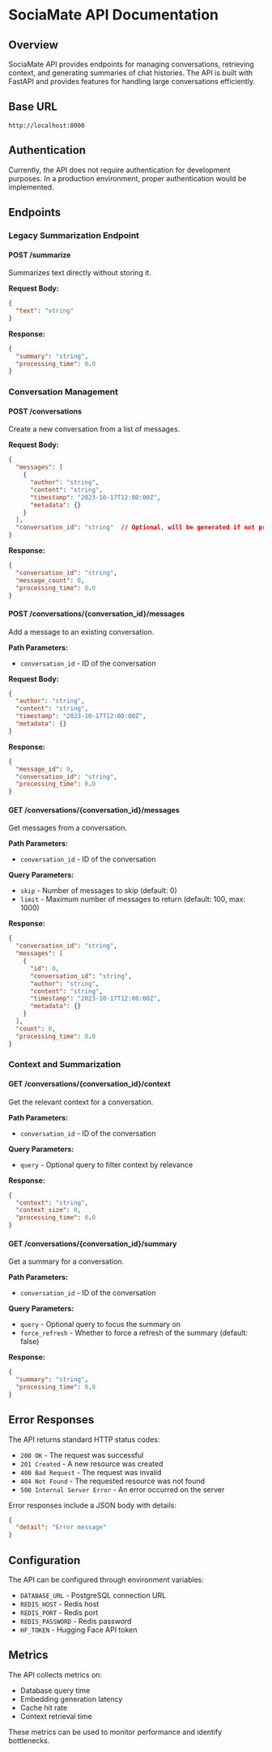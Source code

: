 # SociaMate API Documentation

## Overview

SociaMate API provides endpoints for managing conversations, retrieving context, and generating summaries of chat histories. The API is built with FastAPI and provides features for handling large conversations efficiently.

## Base URL

```
http://localhost:8000
```

## Authentication

Currently, the API does not require authentication for development purposes. In a production environment, proper authentication would be implemented.

## Endpoints

### Legacy Summarization Endpoint

#### POST /summarize

Summarizes text directly without storing it.

**Request Body:**
```json
{
  "text": "string"
}
```

**Response:**
```json
{
  "summary": "string",
  "processing_time": 0.0
}
```

### Conversation Management

#### POST /conversations

Create a new conversation from a list of messages.

**Request Body:**
```json
{
  "messages": [
    {
      "author": "string",
      "content": "string",
      "timestamp": "2023-10-17T12:00:00Z",
      "metadata": {}
    }
  ],
  "conversation_id": "string"  // Optional, will be generated if not provided
}
```

**Response:**
```json
{
  "conversation_id": "string",
  "message_count": 0,
  "processing_time": 0.0
}
```

#### POST /conversations/{conversation_id}/messages

Add a message to an existing conversation.

**Path Parameters:**
- `conversation_id` - ID of the conversation

**Request Body:**
```json
{
  "author": "string",
  "content": "string",
  "timestamp": "2023-10-17T12:00:00Z",
  "metadata": {}
}
```

**Response:**
```json
{
  "message_id": 0,
  "conversation_id": "string",
  "processing_time": 0.0
}
```

#### GET /conversations/{conversation_id}/messages

Get messages from a conversation.

**Path Parameters:**
- `conversation_id` - ID of the conversation

**Query Parameters:**
- `skip` - Number of messages to skip (default: 0)
- `limit` - Maximum number of messages to return (default: 100, max: 1000)

**Response:**
```json
{
  "conversation_id": "string",
  "messages": [
    {
      "id": 0,
      "conversation_id": "string",
      "author": "string",
      "content": "string",
      "timestamp": "2023-10-17T12:00:00Z",
      "metadata": {}
    }
  ],
  "count": 0,
  "processing_time": 0.0
}
```

### Context and Summarization

#### GET /conversations/{conversation_id}/context

Get the relevant context for a conversation.

**Path Parameters:**
- `conversation_id` - ID of the conversation

**Query Parameters:**
- `query` - Optional query to filter context by relevance

**Response:**
```json
{
  "context": "string",
  "context_size": 0,
  "processing_time": 0.0
}
```

#### GET /conversations/{conversation_id}/summary

Get a summary for a conversation.

**Path Parameters:**
- `conversation_id` - ID of the conversation

**Query Parameters:**
- `query` - Optional query to focus the summary on
- `force_refresh` - Whether to force a refresh of the summary (default: false)

**Response:**
```json
{
  "summary": "string",
  "processing_time": 0.0
}
```

## Error Responses

The API returns standard HTTP status codes:

- `200 OK` - The request was successful
- `201 Created` - A new resource was created
- `400 Bad Request` - The request was invalid
- `404 Not Found` - The requested resource was not found
- `500 Internal Server Error` - An error occurred on the server

Error responses include a JSON body with details:

```json
{
  "detail": "Error message"
}
```

## Configuration

The API can be configured through environment variables:

- `DATABASE_URL` - PostgreSQL connection URL
- `REDIS_HOST` - Redis host
- `REDIS_PORT` - Redis port
- `REDIS_PASSWORD` - Redis password
- `HF_TOKEN` - Hugging Face API token

## Metrics

The API collects metrics on:
- Database query time
- Embedding generation latency
- Cache hit rate
- Context retrieval time

These metrics can be used to monitor performance and identify bottlenecks. 